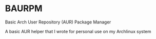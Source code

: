 # BAURPM
Basic Arch User Repository (AUR) Package Manager

A basic AUR helper that I wrote for personal use on my Archlinux system
